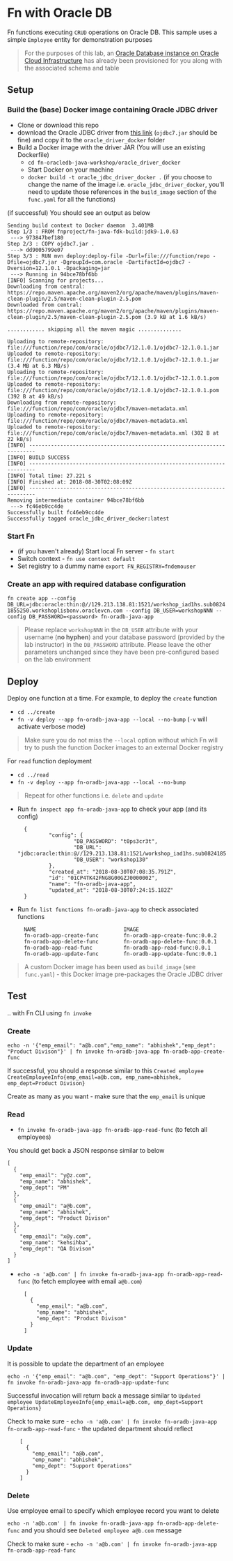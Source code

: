 # Fn with Oracle DB

Fn functions executing `CRUD` operations on Oracle DB. This sample uses a simple `Employee` entity for demonstration purposes 

> For the purposes of this lab, an [Oracle Database instance on Oracle Cloud Infrastructure](https://docs.cloud.oracle.com/iaas/Content/Database/Concepts/databaseoverview.htm?tocpath=Services%7CDatabase%7C_____0) has already been provisioned for you along with the associated schema and table

## Setup

### Build the (base) Docker image containing Oracle JDBC driver

- Clone or download this repo
- download the Oracle JDBC driver from [this link](https://www.oracle.com/technetwork/database/features/jdbc/default-2280470.html) (`ojdbc7.jar` should be fine) and copy it to the `oracle_driver_docker` folder
- Build a Docker image with the driver JAR (You will use an existing Dockerfile)
	- `cd fn-oracledb-java-workshop/oracle_driver_docker`
	- Start Docker on your machine
	- `docker build -t oracle_jdbc_driver_docker .` (if you choose to change the name of the image i.e. `oracle_jdbc_driver_docker`, you'll need to update those references in the `build_image` section of the `func.yaml` for all the functions)

(if successful) You should see an output as below

	Sending build context to Docker daemon  3.401MB
	Step 1/3 : FROM fnproject/fn-java-fdk-build:jdk9-1.0.63
	 ---> 973847bef180
	Step 2/3 : COPY ojdbc7.jar .
	 ---> dd9005799e07
	Step 3/3 : RUN mvn deploy:deploy-file -Durl=file:///function/repo -Dfile=ojdbc7.jar -DgroupId=com.oracle -DartifactId=ojdbc7 -Dversion=12.1.0.1 -Dpackaging=jar
	 ---> Running in 94bce78bf6bb
	[INFO] Scanning for projects...
	Downloading from central: https://repo.maven.apache.org/maven2/org/apache/maven/plugins/maven-clean-plugin/2.5/maven-clean-plugin-2.5.pom
	Downloaded from central: https://repo.maven.apache.org/maven2/org/apache/maven/plugins/maven-clean-plugin/2.5/maven-clean-plugin-2.5.pom (3.9 kB at 1.6 kB/s)
	
	............ skipping all the maven magic ..............
	
	Uploading to remote-repository: file:///function/repo/com/oracle/ojdbc7/12.1.0.1/ojdbc7-12.1.0.1.jar
	Uploaded to remote-repository: file:///function/repo/com/oracle/ojdbc7/12.1.0.1/ojdbc7-12.1.0.1.jar (3.4 MB at 6.3 MB/s)
	Uploading to remote-repository: file:///function/repo/com/oracle/ojdbc7/12.1.0.1/ojdbc7-12.1.0.1.pom
	Uploaded to remote-repository: file:///function/repo/com/oracle/ojdbc7/12.1.0.1/ojdbc7-12.1.0.1.pom (392 B at 49 kB/s)
	Downloading from remote-repository: file:///function/repo/com/oracle/ojdbc7/maven-metadata.xml
	Uploading to remote-repository: file:///function/repo/com/oracle/ojdbc7/maven-metadata.xml
	Uploaded to remote-repository: file:///function/repo/com/oracle/ojdbc7/maven-metadata.xml (302 B at 22 kB/s)
	[INFO] ------------------------------------------------------------------------
	[INFO] BUILD SUCCESS
	[INFO] ------------------------------------------------------------------------
	[INFO] Total time: 27.221 s
	[INFO] Finished at: 2018-08-30T02:08:09Z
	[INFO] ------------------------------------------------------------------------
	Removing intermediate container 94bce78bf6bb
	 ---> fc46eb9cc4de
	Successfully built fc46eb9cc4de
	Successfully tagged oracle_jdbc_driver_docker:latest

### Start Fn

- (if you haven't already) Start local Fn server - `fn start`
- Switch context - `fn use context default`
- Set registry to a dummy name `export FN_REGISTRY=fndemouser`


### Create an app with required database configuration

`fn create app --config DB_URL=jdbc:oracle:thin:@//129.213.138.81:1521/workshop_iad1hs.sub08241855250.workshoplisbonv.oraclevcn.com --config DB_USER=workshopNNN --config DB_PASSWORD=<password> fn-oradb-java-app` 

> Please replace `workshopNNN` in the `DB_USER` attribute with your username (**no hyphen**) and your database password (provided by the lab instructor) in the `DB_PASSWORD` attribute. Please leave the other parameters unchanged since they have been pre-configured based on the lab environment

## Deploy

Deploy one function at a time. For example, to deploy the `create` function

- `cd ../create`
- `fn -v deploy --app fn-oradb-java-app --local --no-bump` (`-v` will activate verbose mode)

> Make sure you do not miss the `--local` option without which Fn will try to push the function Docker images to an external Docker registry

For `read` function deployment

- `cd ../read`
- `fn -v deploy --app fn-oradb-java-app --local --no-bump`

> Repeat for other functions i.e. `delete` and `update`

- Run `fn inspect app fn-oradb-java-app` to check your app (and its config)

		{
		        "config": {
		                "DB_PASSWORD": "t0ps3cr3t",
		                "DB_URL": "jdbc:oracle:thin:@//129.213.138.81:1521/workshop_iad1hs.sub08241855250.workshoplisbonv.oraclevcn.com",
		                "DB_USER": "workshop130"
		        },
		        "created_at": "2018-08-30T07:08:35.791Z",
		        "id": "01CP4TK42FNG8G00GZJ0000002",
		        "name": "fn-oradb-java-app",
		        "updated_at": "2018-08-30T07:24:15.182Z"
		}

- Run `fn list functions fn-oradb-java-app` to check associated functions

		NAME                            IMAGE
		fn-oradb-app-create-func        fn-oradb-app-create-func:0.0.2
		fn-oradb-app-delete-func        fn-oradb-app-delete-func:0.0.1
		fn-oradb-app-read-func          fn-oradb-app-read-func:0.0.1
		fn-oradb-app-update-func        fn-oradb-app-update-func:0.0.1

> A custom Docker image has been used as `build_image` (see `func.yaml`) - this Docker image pre-packages the Oracle JDBC driver

## Test

.. with Fn CLI using `fn invoke`

### Create

`echo -n '{"emp_email": "a@b.com","emp_name": "abhishek","emp_dept": "Product Divison"}' | fn invoke fn-oradb-java-app fn-oradb-app-create-func`

If successful, you should a response similar to this `Created employee CreateEmployeeInfo{emp_email=a@b.com, emp_name=abhishek, emp_dept=Product Divison}`

Create as many as you want - make sure that the `emp_email` is unique

### Read

- `fn invoke fn-oradb-java-app fn-oradb-app-read-func` (to fetch all employees)

You should get back a JSON response similar to below

	[
	  {
	    "emp_email": "y@z.com",
	    "emp_name": "abhishek",
	    "emp_dept": "PM"
	  },
	  {
	    "emp_email": "a@b.com",
	    "emp_name": "abhishek",
	    "emp_dept": "Product Divison"
	  },
	  {
	    "emp_email": "x@y.com",
	    "emp_name": "kehsihba",
	    "emp_dept": "QA Divison"
	  }
	]

- `echo -n 'a@b.com' | fn invoke fn-oradb-java-app fn-oradb-app-read-func` (to fetch employee with email `a@b.com`)

		[
		  {
		    "emp_email": "a@b.com",
		    "emp_name": "abhishek",
		    "emp_dept": "Product Divison"
		  }
		]

### Update

It is possible to update the department of an employee

`echo -n '{"emp_email": "a@b.com", "emp_dept": "Support Operations"}' | fn invoke fn-oradb-java-app fn-oradb-app-update-func`

Successful invocation will return back a message similar to `Updated employee UpdateEmployeeInfo{emp_email=a@b.com, emp_dept=Support Operations}`

Check to make sure - `echo -n 'a@b.com' | fn invoke fn-oradb-java-app fn-oradb-app-read-func` - the updated department should reflect

		[
		  {
		    "emp_email": "a@b.com",
		    "emp_name": "abhishek",
		    "emp_dept": "Support Operations"
		  }
		]

### Delete

Use employee email to specify which employee record you want to delete

`echo -n 'a@b.com' | fn invoke fn-oradb-java-app fn-oradb-app-delete-func` and you should see `Deleted employee a@b.com` message

Check to make sure - `echo -n 'a@b.com' | fn invoke fn-oradb-java-app fn-oradb-app-read-func`
